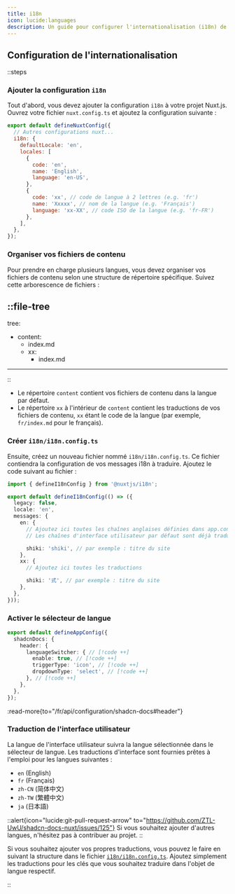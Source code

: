 ```yaml
---
title: i18n
icon: lucide:languages
description: Un guide pour configurer l'internationalisation (i18n) de votre shadcn-nuxt-docs
---
```


## Configuration de l'internationalisation

::steps
### Ajouter la configuration `i18n`

Tout d'abord, vous devez ajouter la configuration `i18n` à votre projet Nuxt.js. Ouvrez votre fichier `nuxt.config.ts` et ajoutez la configuration suivante :

```javascript
export default defineNuxtConfig({
  // Autres configurations nuxt...
  i18n: {
    defaultLocale: 'en',
    locales: [
      {
        code: 'en',
        name: 'English',
        language: 'en-US',
      },
      {
        code: 'xx', // code de langue à 2 lettres (e.g. 'fr')
        name: 'Xxxxx', // nom de la langue (e.g. 'Français')
        language: 'xx-XX', // code ISO de la langue (e.g. 'fr-FR')
      },
    ],
  },
});
```

### Organiser vos fichiers de contenu

Pour prendre en charge plusieurs langues, vous devez organiser vos fichiers de contenu selon une structure de répertoire spécifique. Suivez cette arborescence de fichiers :

::file-tree
---
tree:
  - content:
    - index.md
    - xx:
      - index.md
---
::

- Le répertoire `content` contient vos fichiers de contenu dans la langue par défaut.
- Le répertoire `xx` à l'intérieur de `content` contient les traductions de vos fichiers de contenu, `xx` étant le code de la langue (par exemple, `fr/index.md` pour le français).

### Créer `i18n/i18n.config.ts`

Ensuite, créez un nouveau fichier nommé `i18n/i18n.config.ts`. Ce fichier contiendra la configuration de vos messages i18n à traduire. Ajoutez le code suivant au fichier :

```typescript
import { defineI18nConfig } from '@nuxtjs/i18n';

export default defineI18nConfig(() => ({
  legacy: false,
  locale: 'en',
  messages: {
    en: {
      // Ajoutez ici toutes les chaînes anglaises définies dans app.config.ts, par exemple les titres dans header.nav ou toc.title
      // Les chaînes d'interface utilisateur par défaut sont déjà traduites prêtes à l'emploi

      shiki: 'shiki', // par exemple : titre du site
    },
    xx: {
      // Ajoutez ici toutes les traductions

      shiki: '式', // par exemple : titre du site
    },
  },
}));
```

### Activer le sélecteur de langue

```ts [app.config.ts]
export default defineAppConfig({
  shadcnDocs: {
    header: {
      languageSwitcher: { // [!code ++]
        enable: true, // [!code ++]
        triggerType: 'icon', // [!code ++]
        dropdownType: 'select', // [!code ++]
      }, // [!code ++]
    },
  },
});
```

:read-more{to="/fr/api/configuration/shadcn-docs#header"}

### Traduction de l'interface utilisateur

La langue de l'interface utilisateur suivra la langue sélectionnée dans le sélecteur de langue. Les traductions d'interface sont fournies prêtes à l'emploi pour les langues suivantes :

- `en` (English)
- `fr` (Français)
- `zh-CN` (简体中文)
- `zh-TW` (繁體中文)
- `ja` (日本語)

::alert{icon="lucide:git-pull-request-arrow" to="https://github.com/ZTL-UwU/shadcn-docs-nuxt/issues/125"}
Si vous souhaitez ajouter d'autres langues, n'hésitez pas à contribuer au projet.
::

Si vous souhaitez ajouter vos propres traductions, vous pouvez le faire en suivant la structure dans le fichier [`i18n/i18n.config.ts`](https://github.com/ZTL-UwU/shadcn-docs-nuxt/blob/main/i18n/i18n.config.ts). Ajoutez simplement les traductions pour les clés que vous souhaitez traduire dans l'objet de langue respectif.

::
